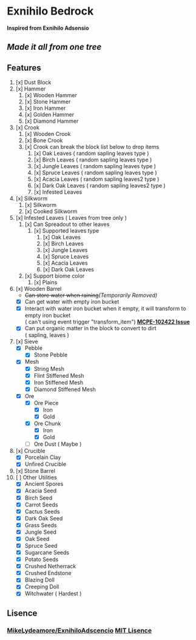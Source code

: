 # Exnihilo Bedrock
<b>Inspired from Exnihilo Adsensio</b><br>
## *Made it all from one tree*

## Features
1. [x] Dust Block
2. [x] Hammer
	1. [x] Wooden Hammer
	2. [x] Stone Hammer
	3. [x] Iron Hammer
	4. [x] Golden Hammer
	5. [x] Diamond Hammer
3. [x] Crook
	1. [x] Wooden Crook 
	2. [x] Bone Crook
	3. [x] Crook can break the block list below to drop items
		1. [x] Oak Leaves ( random sapling leaves type )
		2. [x] Birch Leaves ( random sapling leaves type )
		3. [x] Jungle Leaves ( random sapling leaves type )
		4. [x] Spruce Leaves ( random sapling leaves type )
		5. [x] Acacia Leaves ( random sapling leaves2 type )
		6. [x] Dark Oak Leaves ( random sapling leaves2 type )
		7. [x] Infested Leaves
4. [x] Silkworm 
	1. [x] Silkworm
	2. [x] Cooked Silkworm
5. [x] Infested Leaves ( Leaves from tree only )
	1. [x] Can Spreadout to other leaves
		1. [x] Supported leaves type
			1. [x] Oak Leaves 
			2. [x] Birch Leaves
			3. [x] Jungle Leaves
			4. [x] Spruce Leaves
			5. [x] Acacia Leaves
			6. [x] Dark Oak Leaves
	2. [x] Support biome color 
		1. [x] Plains
6. [x] Wooden Barrel
	- <s>Can store water when raining</s><em>(Temporarily Removed)</em>
	- [x] Can get water with empty iron bucket
	- [x] Interact with water iron bucket when it empty, it will transform to empty iron bucket<br>
	( can't using event trigger "transform_item") <b>[MCPE-102422 Issue](https://bugs.mojang.com/browse/MCPE-102422)</b>
	- [x] Can put organic matter in the block to convert to dirt<br>
	( sapling, leaves )
7. [x] Sieve
	- [x] Pebble
		- [x] Stone Pebble 
	- [x] Mesh 
		- [x] String Mesh 
		- [x] Flint Stiffened Mesh 
		- [x] Iron Stiffened Mesh
		- [x] Diamond Stiffened Mesh
	- [x] Ore 
		- [x] Ore Piece
			- [x] Iron
			- [x] Gold
		- [x] Ore Chunk
			- [x] Iron
			- [x] Gold
		- [ ] Ore Dust ( Maybe )
8. [x] Crucible
	- [x] Porcelain Clay
	- [x] Unfired Crucible
9. [x] Stone Barrel
10. [ ] Other Utilities
	- [x] Ancient Spores
	- [x] Acacia Seed
	- [x] Birch Seed
	- [x] Carrot Seeds
	- [x] Cactus Seeds
	- [x] Dark Oak Seed
	- [x] Grass Seeds
	- [x] Jungle Seed
	- [x] Oak Seed
	- [x] Spruce Seed
	- [x] Sugarcane Seeds
	- [x] Potato Seeds
	- [x] Crushed Netherrack
	- [x] Crushed Endstone
	- [x] Blazing Doll
	- [x] Creeping Doll
	- [x] Witchwater ( Hardest )

## Lisence
### <u>MikeLydeamore/ExnihiloAdscencio</u> <b>[MIT Lisence](https://github.com/MikeLydeamore/ExNihiloAdscensio/blob/master/LICENSE)</b>